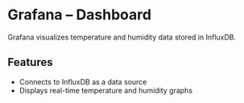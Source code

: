 # Grafana – Dashboard

Grafana visualizes temperature and humidity data stored in InfluxDB.

## Features

- Connects to InfluxDB as a data source
- Displays real-time temperature and humidity graphs
